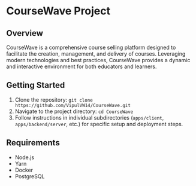 # CourseWave Project

## Overview

CourseWave is a comprehensive course selling platform designed to facilitate the creation, management, and delivery of courses. Leveraging modern technologies and best practices, CourseWave provides a dynamic and interactive environment for both educators and learners.

## Getting Started

1. Clone the repository: `git clone https://github.com/VipulVW14/CourseWave.git`
2. Navigate to the project directory: `cd CourseWave`
3. Follow instructions in individual subdirectories (`apps/client`, `apps/backend/server`, etc.) for specific setup and deployment steps.

## Requirements

- Node.js
- Yarn
- Docker
- PostgreSQL

 